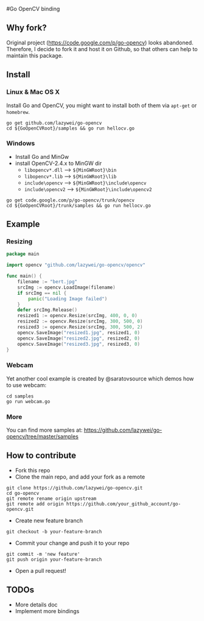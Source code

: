 #Go OpenCV binding

## Why fork?
Original project (https://code.google.com/p/go-opencv) looks abandoned. Therefore, I decide to fork it and host it on Github, so that others can help to maintain this package.

## Install

### Linux & Mac OS X

Install Go and OpenCV, you might want to install both of them via `apt-get` or `homebrew`.

```
go get github.com/lazywei/go-opencv
cd ${GoOpenCVRoot}/samples && go run hellocv.go
```

### Windows

- Install Go and MinGw
- install OpenCV-2.4.x to MinGW dir
  - `libopencv*.dll` --> `${MinGWRoot}\bin`
  - `libopencv*.lib` --> `${MinGWRoot}\lib`
  - `include\opencv` --> `${MinGWRoot}\include\opencv`
  - `include\opencv2` --> `${MinGWRoot}\include\opencv2`

```
go get code.google.com/p/go-opencv/trunk/opencv
cd ${GoOpenCVRoot}/trunk/samples && go run hellocv.go
```

## Example

### Resizing

```go
package main

import opencv "github.com/lazywei/go-opencv/opencv"

func main() {
	filename := "bert.jpg"
	srcImg := opencv.LoadImage(filename)
	if srcImg == nil {
		panic("Loading Image failed")
	}
	defer srcImg.Release()
	resized1 := opencv.Resize(srcImg, 400, 0, 0)
	resized2 := opencv.Resize(srcImg, 300, 500, 0)
	resized3 := opencv.Resize(srcImg, 300, 500, 2)
	opencv.SaveImage("resized1.jpg", resized1, 0)
	opencv.SaveImage("resized2.jpg", resized2, 0)
	opencv.SaveImage("resized3.jpg", resized3, 0)
}
```

### Webcam

Yet another cool example is created by @saratovsource which demos how to use webcam:

```
cd samples
go run webcam.go
```

### More

You can find more samples at: https://github.com/lazywei/go-opencv/tree/master/samples

## How to contribute

- Fork this repo
- Clone the main repo, and add your fork as a remote

```
git clone https://github.com/lazywei/go-opencv.git
cd go-opencv
git remote rename origin upstream
git remote add origin https://github.com/your_github_account/go-opencv.git
```

- Create new feature branch

```
git checkout -b your-feature-branch
```

- Commit your change and push it to your repo 

```
git commit -m 'new feature'
git push origin your-feature-branch
```

- Open a pull request!

## TODOs
- More details doc
- Implement more bindings
